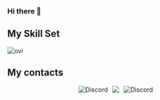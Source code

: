### Hi there 👋
## My Skill Set 

<img src="https://github-readme-stats.vercel.app/api/top-langs?username=ZioGrape&show_icons=true&locale=en&layout=compact&theme=chartreuse-dark" alt="ovi" />

## My contacts  
<div style="display: flex; justify-content: center;">
   <a href="https://discordapp.com/users/122337782218752004" target="_blank" style="text-decoration: none; margin-right: 10px;"><img src="https://img.shields.io/badge/Discord-%235865F2.svg?style=for-the-badge&logo=discord&logoColor=white" alt="Discord" /></a>
  <a href="https://linkedin.com/in/yaroslav-pervushin" target="_blank" style="text-decoration: none; margin-right: 10px;"><img src="https://img.shields.io/badge/linkedin-%230077B5.svg?style=for-the-badge&logo=linkedin&logoColor=white" /></a>
  <a href="https://t.me/YaroslavPervushin" target="_blank" style="text-decoration: none; margin-right: 10px;"><img src="https://img.shields.io/badge/Telegram-2CA5E0?style=for-the-badge&logo=telegram&logoColor=white" alt="Discord" /></a>
</div>
